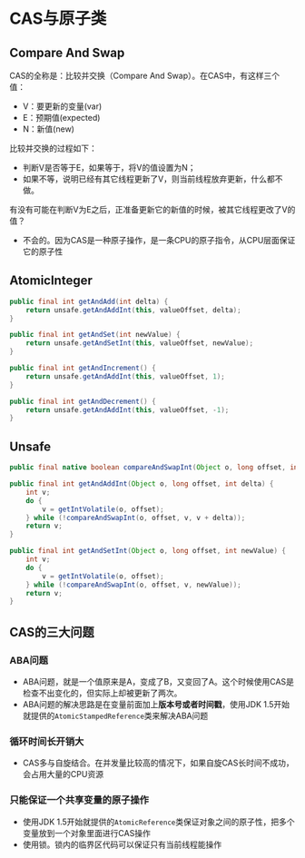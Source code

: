 # CAS与原子类

## Compare And Swap

CAS的全称是：比较并交换（Compare And Swap）。在CAS中，有这样三个值：

- V：要更新的变量(var)
- E：预期值(expected)
- N：新值(new)

比较并交换的过程如下：

- 判断V是否等于E，如果等于，将V的值设置为N；
- 如果不等，说明已经有其它线程更新了V，则当前线程放弃更新，什么都不做。

有没有可能在判断V为E之后，正准备更新它的新值的时候，被其它线程更改了V的值？

- 不会的。因为CAS是一种原子操作，是一条CPU的原子指令，从CPU层面保证它的原子性

## AtomicInteger

``` java
public final int getAndAdd(int delta) {
    return unsafe.getAndAddInt(this, valueOffset, delta);
}

public final int getAndSet(int newValue) {
    return unsafe.getAndSetInt(this, valueOffset, newValue);
}

public final int getAndIncrement() {
    return unsafe.getAndAddInt(this, valueOffset, 1);
}

public final int getAndDecrement() {
    return unsafe.getAndAddInt(this, valueOffset, -1);
}
```



## Unsafe

``` java
public final native boolean compareAndSwapInt(Object o, long offset, int expected, int x);

public final int getAndAddInt(Object o, long offset, int delta) {
    int v;
    do {
        v = getIntVolatile(o, offset);
    } while (!compareAndSwapInt(o, offset, v, v + delta));
    return v;
}

public final int getAndSetInt(Object o, long offset, int newValue) {
    int v;
    do {
        v = getIntVolatile(o, offset);
    } while (!compareAndSwapInt(o, offset, v, newValue));
    return v;
}
```

## CAS的三大问题

### ABA问题

- ABA问题，就是一个值原来是A，变成了B，又变回了A。这个时候使用CAS是检查不出变化的，但实际上却被更新了两次。
- ABA问题的解决思路是在变量前面加上**版本号或者时间戳**，使用JDK 1.5开始就提供的`AtomicStampedReference`类来解决ABA问题

###  循环时间长开销大

- CAS多与自旋结合。在并发量比较高的情况下，如果自旋CAS长时间不成功，会占用大量的CPU资源

### 只能保证一个共享变量的原子操作

- 使用JDK 1.5开始就提供的`AtomicReference`类保证对象之间的原子性，把多个变量放到一个对象里面进行CAS操作
- 使用锁。锁内的临界区代码可以保证只有当前线程能操作